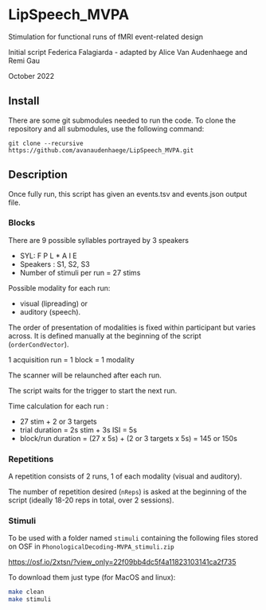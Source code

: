 # LipSpeech_MVPA

Stimulation for functional runs of fMRI event-related design

Initial script Federica Falagiarda - adapted by Alice Van Audenhaege and Remi Gau

October 2022

## Install

There are some git submodules needed to run the code. 
To clone the repository and all submodules, use the following command:

```
git clone --recursive https://github.com/avanaudenhaege/LipSpeech_MVPA.git
```

## Description

Once fully run, this script has given an events.tsv and events.json output file.

### Blocks

There are 9 possible syllables portrayed by 3 speakers

- SYL: F P L \* A I E
- Speakers : S1, S2, S3
- Number of stimuli per run = 27 stims

Possible modality for each run:

- visual (lipreading) or
- auditory (speech).

The order of presentation of modalities is fixed within participant but varies
across. It is defined manually at the beginning of the script
(`orderCondVector`).

1 acquisition run = 1 block = 1 modality

The scanner will be relaunched after each run.

The script waits for the trigger to start the next run.

Time calculation for each run :

- 27 stim + 2 or 3 targets
- trial duration = 2s stim + 3s ISI = 5s
- block/run duration = (27 x 5s) + (2 or 3 targets x 5s) = 145 or 150s

### Repetitions

A repetition consists of 2 runs, 1 of each modality (visual and auditory).

The number of repetition desired (`nReps`) is asked at the beginning of the
script (ideally 18-20 reps in total, over 2 sessions).


### Stimuli

To be used with a folder named `stimuli` containing the following files stored
on OSF in `PhonologicalDecoding-MVPA_stimuli.zip`

https://osf.io/2xtsn/?view_only=22f09bb4dc5f4a11823103141ca2f735

To download them just type (for MacOS and linux):

```bash
make clean
make stimuli
```
